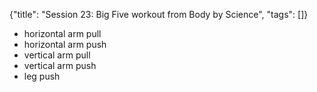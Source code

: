 {"title": "Session 23: Big Five workout from Body by Science", "tags": []}

* horizontal arm pull
* horizontal arm push
* vertical arm pull
* vertical arm push
* leg push

